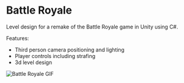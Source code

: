 # Battle Royale
Level design for a remake of the Battle Royale game in Unity using C#.

Features:
- Third person camera positioning and lighting
- Player controls including strafing
- 3d level design

![Battle Royale GIF](BattleRoyaleGif.gif)
